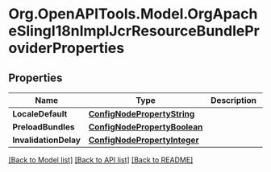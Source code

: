 # Org.OpenAPITools.Model.OrgApacheSlingI18nImplJcrResourceBundleProviderProperties
## Properties

Name | Type | Description | Notes
------------ | ------------- | ------------- | -------------
**LocaleDefault** | [**ConfigNodePropertyString**](ConfigNodePropertyString.md) |  | [optional] 
**PreloadBundles** | [**ConfigNodePropertyBoolean**](ConfigNodePropertyBoolean.md) |  | [optional] 
**InvalidationDelay** | [**ConfigNodePropertyInteger**](ConfigNodePropertyInteger.md) |  | [optional] 

[[Back to Model list]](../README.md#documentation-for-models) [[Back to API list]](../README.md#documentation-for-api-endpoints) [[Back to README]](../README.md)

